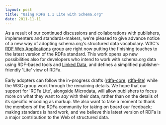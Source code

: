 ```yaml
---
layout: post
title: "Using RDFa 1.1 Lite with Schema.org"
date: 2011-11-11
---
```


<p>As a result of our continued discussions and collaborations with publishers, implementers and standards-makers, we're pleased to give advance notice of a new way of adopting schema.org's structured data vocabulary. W3C's <a href="http://www.w3.org/2010/02/rdfa/">RDF Web Applications</a> group are right now putting the finishing touches to the latest version of the RDFa standard. This work opens up new possibilities also for developers who intend to work with schema.org data using RDF-based tools and <a href="http://en.wikipedia.org/wiki/Linked_Data">Linked Data</a>, and defines a simplified publisher-friendly 'Lite' view of RDFa.<br /><br />Early adopters can follow the in-progress drafts (<a href="http://www.w3.org/2010/02/rdfa/sources/rdfa-core/Overview-src.html">rdfa-core</a>, <a href="http://www.w3.org/2010/02/rdfa/sources/rdfa-lite/Overview-src.html">rdfa-lite</a>) while the W3C group work through the remaining details. We hope that our support for 'RDFa Lite', alongside Microdata, will allow publishers to focus more on what they want to <span style="font-style: italic;">say</span> with their data, rather than on the details of its specific encoding as markup. We also want to take a moment to thank the members of the RDFa community for taking on board our feedback; making standards is hard work, and we believe this latest version of RDFa is a major contribution to the Web of structured data.</p>
